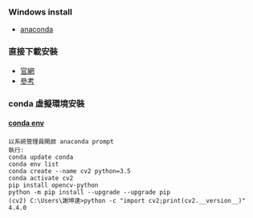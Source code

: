 ### Windows install
* [anaconda](https://www.anaconda.com/download)
### 直接下載安裝
* [官網](https://opencv.org/releases/)
* [參考](https://zhuanlan.zhihu.com/p/629146861)
### conda 虛擬環境安裝
#### [conda env](https://medium.com/python4u/%E7%94%A8conda%E5%BB%BA%E7%AB%8B%E5%8F%8A%E7%AE%A1%E7%90%86python%E8%99%9B%E6%93%AC%E7%92%B0%E5%A2%83-b61fd2a76566)
```
以系統管理員開啟 anaconda prompt 
執行:
conda update conda
conda env list
conda create --name cv2 python=3.5
conda activate cv2
pip install opencv-python
python -m pip install --upgrade --upgrade pip
(cv2) C:\Users\謝坤達>python -c "import cv2;print(cv2.__version__)"
4.4.0
```
